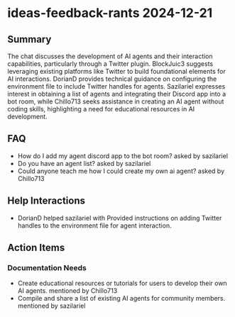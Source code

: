 # ideas-feedback-rants 2024-12-21

## Summary
The chat discusses the development of AI agents and their interaction capabilities, particularly through a Twitter plugin. BlockJuic3 suggests leveraging existing platforms like Twitter to build foundational elements for AI interactions. DorianD provides technical guidance on configuring the environment file to include Twitter handles for agents. Sazilariel expresses interest in obtaining a list of agents and integrating their Discord app into a bot room, while Chillo713 seeks assistance in creating an AI agent without coding skills, highlighting a need for educational resources in AI development.

## FAQ
- How do I add my agent discord app to the bot room? asked by sazilariel
- Do you have an agent list? asked by sazilariel
- Could anyone teach me how I could create my own ai agent? asked by Chillo713

## Help Interactions
- DorianD helped sazilariel with Provided instructions on adding Twitter handles to the environment file for agent interaction.

## Action Items

### Documentation Needs
- Create educational resources or tutorials for users to develop their own AI agents. mentioned by Chillo713
- Compile and share a list of existing AI agents for community members. mentioned by sazilariel